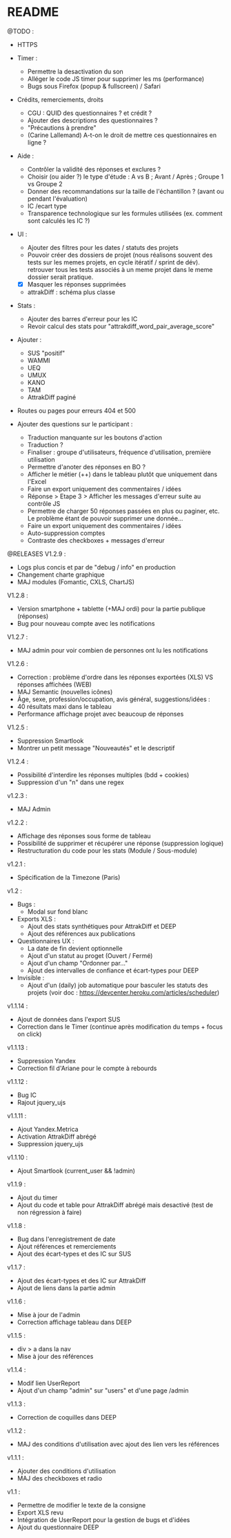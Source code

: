 # README

@TODO :
- HTTPS

- Timer :
  - Permettre la desactivation du son
  - Alléger le code JS timer pour supprimer les ms (performance)
  - Bugs sous Firefox (popup & fullscreen) / Safari

- Crédits, remerciements, droits
  - CGU : QUID des questionnaires ? et crédit ?
  - Ajouter des descriptions des questionnaires ?
  - "Précautions à prendre"
  - (Carine Lallemand) A-t-on le droit de mettre ces questionnaires en ligne ?

- Aide :
  - Contrôler la validité des réponses et exclures ?
  - Choisir (ou aider ?) le type d'étude : A vs B ; Avant / Après ; Groupe 1 vs Groupe 2
  - Donner des recommandations sur la taille de l'échantillon ? (avant ou pendant l'évaluation)
  - IC /ecart type
  - Transparence technologique sur les formules utilisées (ex. comment sont calculés les IC ?)

- UI :
  - Ajouter des filtres pour les dates / statuts des projets
  - Pouvoir créer des dossiers de projet (nous réalisons souvent des tests sur les memes projets, en cycle itératif / sprint de dév). retrouver tous les tests associés à un meme projet dans le meme dossier serait pratique.
  - [X] Masquer les réponses supprimées
  - attrakDiff : schéma plus classe

- Stats :
  - Ajouter des barres d'erreur pour les IC
  - Revoir calcul des stats pour "attrakdiff_word_pair_average_score"

- Ajouter :
  - SUS "positif"
  - WAMMI
  - UEQ
  - UMUX
  - KANO
  - TAM
  - AttrakDiff paginé

- Routes ou pages pour erreurs 404 et 500

- Ajouter des questions sur le participant :
  - Traduction manquante sur les boutons d'action
  - Traduction ?
  - Finaliser : groupe d'utilisateurs, fréquence d'utilisation, première utilisation
  - Permettre d'anoter des réponses en BO ?
  - Afficher le métier (++) dans le tableau plutôt que uniquement dans l'Excel
  - Faire un export uniquement des commentaires / idées
  - Réponse > Etape 3 > Afficher les messages d'erreur suite au contrôle JS
  - Permettre de charger 50 réponses passées en plus ou paginer, etc. Le problème étant de pouvoir supprimer une donnée...
  - Faire un export uniquement des commentaires / idées
  - Auto-suppression comptes
  - Contraste des checkboxes + messages d'erreur

@RELEASES
V1.2.9 :
- Logs plus concis et par de "debug / info" en production
- Changement charte graphique
- MAJ modules (Fomantic, CXLS, ChartJS)

V1.2.8 :
- Version smartphone + tablette (+MAJ ordi) pour la partie publique (réponses)
- Bug pour nouveau compte avec les notifications

V1.2.7 :
- MAJ admin pour voir combien de personnes ont lu les notifications

V1.2.6 :
- Correction : problème d'ordre dans les réponses exportées (XLS) VS réponses affichées (WEB)
- MAJ Semantic (nouvelles icônes)
- Âge, sexe, profession/occupation, avis général, suggestions/idées :
- 40 résultats maxi dans le tableau
- Performance affichage projet avec beaucoup de réponses

V1.2.5 :
- Suppression Smartlook
- Montrer un petit message "Nouveautés" et le descriptif

V1.2.4 :
- Possibilité d'interdire les réponses multiples (bdd + cookies)
- Suppression d'un "n" dans une regex

v1.2.3 :
- MAJ Admin

v1.2.2 :
- Affichage des réponses sous forme de tableau
- Possibilité de supprimer et récupérer une réponse (suppression logique)
- Restructuration du code pour les stats (Module / Sous-module)

v1.2.1 :
- Spécification de la Timezone (Paris)

v1.2 :
- Bugs :
  - Modal sur fond blanc
- Exports XLS :
  - Ajout des stats synthétiques pour AttrakDiff et DEEP
  - Ajout des références aux publications
- Questionnaires UX :
  - La date de fin devient optionnelle
  - Ajout d'un statut au proget (Ouvert / Fermé)
  - Ajout d'un champ "Ordonner par..."
  - Ajout des intervalles de confiance et écart-types pour DEEP
- Invisible :
  - Ajout d'un (daily) job automatique pour basculer les statuts des projets (voir doc : https://devcenter.heroku.com/articles/scheduler)

v1.1.14 :
- Ajout de données dans l'export SUS
- Correction dans le Timer (continue après modification du temps + focus on click)

v1.1.13 :
- Suppression Yandex
- Correction fil d'Ariane pour le compte à rebourds

v1.1.12 :
- Bug IC
- Rajout jquery_ujs

v1.1.11 :
- Ajout Yandex.Metrica
- Activation AttrakDiff abrégé
- Suppression jquery_ujs

v1.1.10 :
- Ajout Smartlook (current_user && !admin)

v1.1.9 :
- Ajout du timer
- Ajout du code et table pour AttrakDiff abrégé mais desactivé (test de non régression à faire)

v1.1.8 :
- Bug dans l'enregistrement de date
- Ajout références et remerciements
- Ajout des écart-types et des IC sur SUS

v1.1.7 :
- Ajout des écart-types et des IC sur AttrakDiff
- Ajout de liens dans la partie admin

v1.1.6 :
- Mise à jour de l'admin
- Correction affichage tableau dans DEEP

v1.1.5 :
- div > a dans la nav
- Mise à jour des références

v1.1.4 :
- Modif lien UserReport
- Ajout d'un champ "admin" sur "users" et d'une page /admin

v1.1.3 :
- Correction de coquilles dans DEEP

v1.1.2 :
- MAJ des conditions d'utilisation avec ajout des lien vers les références

v1.1.1 :
- Ajouter des conditions d'utilisation
- MAJ des checkboxes et radio

v1.1 :
- Permettre de modifier le texte de la consigne
- Export XLS revu
- Intégration de UserReport pour la gestion de bugs et d'idées
- Ajout du questionnaire DEEP

